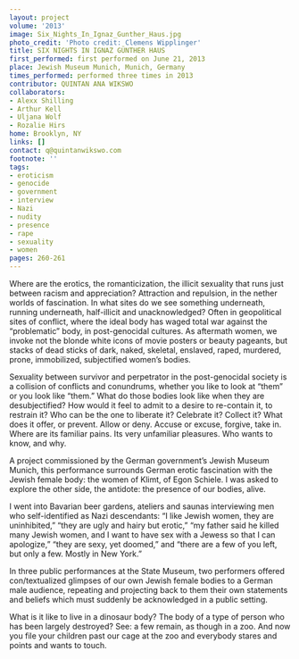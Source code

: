 ```yaml
---
layout: project
volume: '2013'
image: Six_Nights_In_Ignaz_Gunther_Haus.jpg
photo_credit: 'Photo credit: Clemens Wipplinger'
title: SIX NIGHTS IN IGNAZ GÜNTHER HAUS
first_performed: first performed on June 21, 2013
place: Jewish Museum Munich, Munich, Germany
times_performed: performed three times in 2013
contributor: QUINTAN ANA WIKSWO
collaborators:
- Alexx Shilling
- Arthur Kell
- Uljana Wolf
- Rozalie Hirs
home: Brooklyn, NY
links: []
contact: q@quintanwikswo.com
footnote: ''
tags:
- eroticism
- genocide
- government
- interview
- Nazi
- nudity
- presence
- rape
- sexuality
- women
pages: 260-261
---
```


Where are the erotics, the romanticization, the illicit sexuality that runs just between racism and appreciation? Attraction and repulsion, in the nether worlds of fascination. In what sites do we see something underneath, running underneath, half-illicit and unacknowledged? Often in geopolitical sites of conflict, where the ideal body has waged total war against the “problematic” body, in post-genocidal cultures. As aftermath women, we invoke not the blonde white icons of movie posters or beauty pageants, but stacks of dead sticks of dark, naked, skeletal, enslaved, raped, murdered, prone, immobilized, subjectified women’s bodies.

Sexuality between survivor and perpetrator in the post-genocidal society is a collision of conflicts and conundrums, whether you like to look at “them” or you look like “them.” What do those bodies look like when they are desubjectified? How would it feel to admit to a desire to re-contain it, to restrain it? Who can be the one to liberate it? Celebrate it? Collect it? What does it offer, or prevent. Allow or deny. Accuse or excuse, forgive, take in. Where are its familiar pains. Its very unfamiliar pleasures. Who wants to know, and why.

A project commissioned by the German government’s Jewish Museum Munich, this performance surrounds German erotic fascination with the Jewish female body: the women of Klimt, of Egon Schiele. I was asked to explore the other side, the antidote: the presence of our bodies, alive.

I went into Bavarian beer gardens, ateliers and saunas interviewing men who self-identified as Nazi descendants: “I like Jewish women, they are uninhibited,” “they are ugly and hairy but erotic,” “my father said he killed many Jewish women, and I want to have sex with a Jewess so that I can apologize,” “they are sexy, yet doomed,” and “there are a few of you left, but only a few. Mostly in New York.”

In three public performances at the State Museum, two performers offered con/textualized glimpses of our own Jewish female bodies to a German male audience, repeating and projecting back to them their own statements and beliefs which must suddenly be acknowledged in a public setting.

What is it like to live in a dinosaur body? The body of a type of person who has been largely destroyed? See: a few remain, as though in a zoo. And now you file your children past our cage at the zoo and everybody stares and points and wants to touch.
